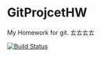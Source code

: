 # GitProjcetHW
My Homework for git.
ㄊㄊㄊㄊ


[![Build Status](https://travis-ci.com/konohaDX/GitProjcetHW.svg?branch=master)](https://travis-ci.com/konohaDX/GitProjcetHW)

